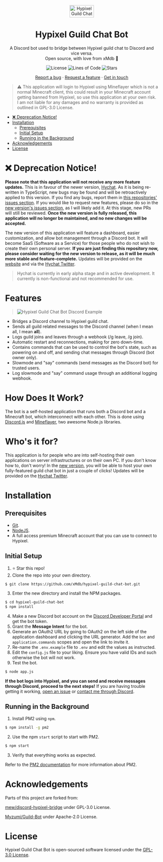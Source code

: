 <br />
<p align="center">
  <a href="https://discord.gg/hk">
    <img src="https://raw.githubusercontent.com/xMdb/hypixel-guild-chat-bot/main/.github/assets/img/gc.png" alt="Hypixel Guild Chat Bot" width="80" height="40">
  </a>
</p>
  <h1 align="center">Hypixel Guild Chat Bot</h1>

  <p align="center">
    A Discord bot used to bridge between Hypixel guild chat to Discord and vice versa.
    <br />
    Open source, with love from xMdb 🤍
    <br />
<p align="center">
  <img alt="License" src="https://img.shields.io/github/license/xMdb/hypixel-guild-chat-bot?color=GREEN&style=for-the-badge">
  <img alt="Lines of Code" src="https://img.shields.io/tokei/lines/github/xMdb/hypixel-guild-chat-bot?color=GREEN&style=for-the-badge">
  <img alt="Stars" src="https://img.shields.io/github/stars/xMdb/hypixel-guild-chat-bot?color=GREEN&style=for-the-badge">
</p>

  <p align="center">
    <a href="https://github.com/xMdb/hypixel-guild-chat-bot/issues">Report a bug</a>
    ·
    <a href="https://github.com/xMdb/hypixel-guild-chat-bot/issues">Request a feature</a>
    ·
        <a href="https://discord.com/users/253699775377965056">Get in touch</a>
  </p>

> :warning: This application will login to Hypixel using Mineflayer which is not a normal Minecraft client, this could result in your Minecraft account getting banned from Hypixel, so use this application at your own risk. I am not liable for any damages and no warranty is provided as outlined in GPL-3.0 License.

-  [❌ Deprecation Notice!](#-deprecation-notice)
-  [Installation](#installation)
   -  [Prerequisites](#prerequisites)
   -  [Initial Setup](#initial-setup)
   -  [Running in the Background](#running-in-the-background)
-  [Acknowledgements](#acknowledgements)
-  [License](#license)

# ❌ Deprecation Notice!

**Please note that this application will not receive any more feature updates.** This is in favour of the newer version, [Hychat](https://github.com/hychat-mc/hychat). As it is being re-written in TypeScript, new bugs may be found and will be retroactively applied to this version. If you find any bugs, report them in [this repositories' issues section](https://github.com/xMdb/hypixel-guild-chat-bot/issues). If you would like to request new features, please do so in the [new version's issues section](https://github.com/hychat-mc/hychat/issues), as I will likely add it. At this stage, new PRs will still be reviewed. **Once the new version is fully released, this application will no longer be maintained, and no new changes will be accepted.**

The new version of this application will feature a dashboard, easier customization, and allow bot management through a Discord bot. It will become SaaS (Software as a Service) for those people who do not wish to create their own personal server. **If you are just finding this repository now, please consider waiting for the new version to release, as it will be much more stable and feature-complete.** Updates will be provided on the [website](https://hych.at) and via the [Hychat Twitter](https://twitter.com/hychatmc).

> Hychat is currently in early alpha stage and in active development. It currently is non-functional and not recommended for use.

# Features

> <img src="https://raw.githubusercontent.com/xMdb/hypixel-guild-chat-bot/main/.github/assets/img/discord.png" alt="Hypixel Guild Chat Bot Discord Example">

-  Bridges a Discord channel to Hypixel guild chat.
-  Sends all guild related messages to the Discord channel (when I mean all, I mean **all**).
-  Logs guild joins and leaves through a webhook (/g leave, /g join).
-  Automatic restart and reconnections, making for zero down-time.
-  Contains commands that can be used to control the bot's state, such as powering on and off, and sending chat messages through Discord (bot owner only).
-  Slowmode and "say" commands (send messages as the Discord bot) for trusted users.
-  Log slowmode and "say" command usage through an additional logging webhook.

# How Does It Work?

The bot is a self-hosted application that runs both a Discord bot and a Minecraft bot, which interconnect with each other. This is done using [Discord.js](https://discord.js.org/) and [Mineflayer](https://github.com/PrismarineJS/mineflayer/), two awesome Node.js libraries.

# Who's it for?

This application is for people who are into self-hosting their own applications on server infrastructures or on their own PC. If you don't know how to, don't worry! In the [new version](https://github.com/hychat-mc/hychat), you will be able to host your own fully-featured guild chat bot in just a couple of clicks! Updates will be provided on the [Hychat Twitter](https://twitter.com/hychatmc).

# Installation

## Prerequisites

-  [Git](https://git-scm.com/downloads).
-  [NodeJS](https://nodejs.org/en/).
-  A full access premium Minecraft account that you can use to connect to Hypixel.

## Initial Setup

1. ⭐ Star this repo!
2. Clone the repo into your own directory.

```bash
$ git clone https://github.com/xMdb/hypixel-guild-chat-bot.git
```

3. Enter the new directory and install the NPM packages.

```bash
$ cd hypixel-guild-chat-bot
$ npm install
```

4. Make a new Discord bot account on the [Discord Developer Portal](https://discord.com/developers/applications) and get the bot token.
5. Grant the **Message Intent** for the bot.
6. Generate an OAuth2 URL by going to OAuth2 on the left side of the application dashboard and clicking the URL generator. Add the `bot` and `application.commands` scopes and open the link to invite it.
7. Re-name the `.env.example` file to `.env` and edit the values as instructed.
8. Edit the `config.js` file to your liking. Ensure you have valid IDs and such otherwise the bot will not work.
9. Test the bot.

```bash
$ node app.js
```

**If the bot logs into Hypixel, and you can send and receive messages through Discord, proceed to the next steps!** If you are having trouble getting it working, [open an issue](https://github.com/xMdb/hypixel-guild-chat-bot/issues) or [contact me through Discord](https://discord.com/users/253699775377965056).

## Running in the Background

1. Install PM2 using `npm`.

```bash
$ npm install -g pm2
```

2. Use the npm `start` script to start with PM2.

```bash
$ npm start
```

3. Verify that everything works as expected.

Refer to the [PM2 documentation](https://pm2.keymetrics.io/docs/usage/quick-start/) for more information about PM2.

# Acknowledgements

Parts of this project are forked from:

[mew/discord-hypixel-bridge](https://github.com/mew/discord-hypixel-bridge) under GPL-3.0 License.

[Myzumi/Guild-Bot](https://github.com/Myzumi/Guild-Bot) under Apache-2.0 License.

# License

Hypixel Guild Chat Bot is open-sourced software licensed under the [GPL-3.0 License](https://github.com/xMdb/hypixel-knights-gchat-bot/blob/main/LICENSE).
